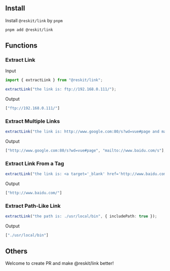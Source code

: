## Install

Install `@reskit/link` by `pnpm`

```bash
pnpm add @reskit/link
```

## Functions

### Extract Link

Input

```ts
import { extractLink } from "@reskit/link";

extractLink("the link is: ftp://192.168.0.111/");
```

Output

```bash
["ftp://192.168.0.111/"]
```

### Extract Multiple Links

```ts
extractLink("the link is: http://www.google.com:80/s?wd=vue#page and mailto://www.baidu.com/s !");
```

Output

```ts
["http://www.google.com:80/s?wd=vue#page", "mailto://www.baidu.com/s"];
```

### Extract Link From a Tag

```ts
extractLink("the link is: <a target='_blank' href='http://www.baidu.com/'>Baidu</a>");
```

Output

```bash
["http://www.baidu.com/"]
```

### Extract Path-Like Link

```ts
extractLink("the path is: ./usr/local/bin", { includePath: true });
```

Output

```bash
["./usr/local/bin"]
```

## Others

Welcome to create PR and make @reskit/link better!
